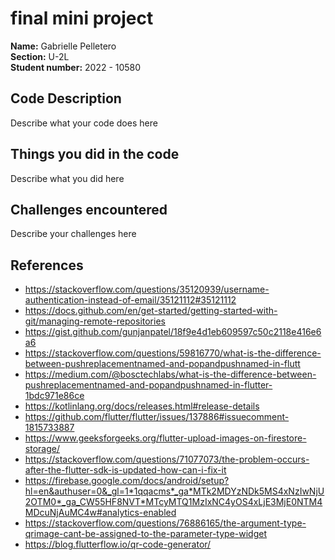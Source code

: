 # final mini project

**Name:** Gabrielle Pelletero <br/>
**Section:** U-2L <br/>
**Student number:** 2022 - 10580 <br/>

## Code Description

Describe what your code does here

## Things you did in the code

Describe what you did here

## Challenges encountered

Describe your challenges here

## References

- https://stackoverflow.com/questions/35120939/username-authentication-instead-of-email/35121112#35121112
- https://docs.github.com/en/get-started/getting-started-with-git/managing-remote-repositories
- https://gist.github.com/gunjanpatel/18f9e4d1eb609597c50c2118e416e6a6
- https://stackoverflow.com/questions/59816770/what-is-the-difference-between-pushreplacementnamed-and-popandpushnamed-in-flutt
- https://medium.com/@bosctechlabs/what-is-the-difference-between-pushreplacementnamed-and-popandpushnamed-in-flutter-1bdc971e86ce
- https://kotlinlang.org/docs/releases.html#release-details
- https://github.com/flutter/flutter/issues/137886#issuecomment-1815733887
- https://www.geeksforgeeks.org/flutter-upload-images-on-firestore-storage/
- https://stackoverflow.com/questions/71077073/the-problem-occurs-after-the-flutter-sdk-is-updated-how-can-i-fix-it
- https://firebase.google.com/docs/android/setup?hl=en&authuser=0&_gl=1*1qqacms*_ga*MTk2MDYzNDk5MS4xNzIwNjU2OTM0*_ga_CW55HF8NVT*MTcyMTQ1MzIxNC4yOS4xLjE3MjE0NTM4MDcuNjAuMC4w#analytics-enabled
- https://stackoverflow.com/questions/76886165/the-argument-type-qrimage-cant-be-assigned-to-the-parameter-type-widget
- https://blog.flutterflow.io/qr-code-generator/
